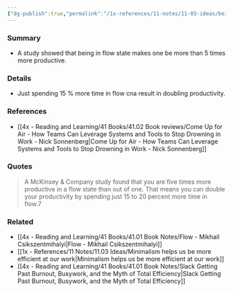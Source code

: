 ```yaml
---
{"dg-publish":true,"permalink":"/1x-references/11-notes/11-03-ideas/being-in-flow-leads-to-being-five-times-more-productive/","title":"permanent note","created":"2025-01-13T15:06:29.263+03:00","updated":"2025-01-14T20:05:25.305+03:00"}
---
```



### Summary
- A study showed that being in flow state makes one be more than 5 times more productive.

### Details
- Just spending 15 % more time in flow cna result in doubling productivity.

### References
- [[4x - Reading and Learning/41 Books/41.02 Book reviews/Come Up for Air - How Teams Can Leverage Systems and Tools to Stop Drowning in Work - Nick Sonnenberg\|Come Up for Air - How Teams Can Leverage Systems and Tools to Stop Drowning in Work - Nick Sonnenberg]]

### Quotes
>  A McKinsey & Company study found that you are five times more productive in a flow state than out of one. That means you can double your productivity by spending just 15 to 20 percent more time in flow.7


### Related
- [[4x - Reading and Learning/41 Books/41.01 Book Notes/Flow - Mikhail Csikszentmihalyi\|Flow - Mikhail Csikszentmihalyi]]
- [[1x - References/11 Notes/11.03 Ideas/Minimalism helps us be more efficient at our work\|Minimalism helps us be more efficient at our work]]
- [[4x - Reading and Learning/41 Books/41.01 Book Notes/Slack Getting Past Burnout, Busywork, and the Myth of Total Efficiency\|Slack Getting Past Burnout, Busywork, and the Myth of Total Efficiency]]